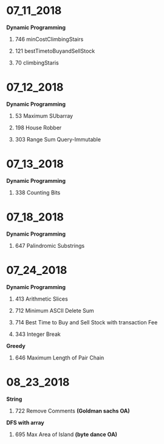 # 07_11_2018

**Dynamic Programming**

1. 746 minCostClimbingStairs

2. 121 bestTimetoBuyandSellStock

3. 70 climbingStaris

# 07_12_2018

**Dynamic Programming**

1. 53 Maximum SUbarray

2. 198 House Robber

3. 303 Range Sum Query-Immutable

# 07_13_2018

**Dynamic Programming**

1. 338 Counting Bits

# 07_18_2018

**Dynamic Programming**

1. 647 Palindromic Substrings

# 07_24_2018

**Dynamic Programming**

1. 413 Arithmetic Slices

2. 712 Minimum ASCII Delete Sum

3. 714 Best Time to Buy and Sell Stock with transaction Fee

4. 343 Integer Break

**Greedy**

1. 646 Maximum Length of Pair Chain

# 08_23_2018

**String**

1. 722 Remove Comments **(Goldman sachs OA)**

**DFS with array**

1. 695 Max Area of Island **(byte dance OA)**
